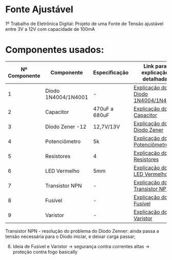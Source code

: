 # Fonte Ajustável
1º Trabalho de Eletrônica Digital: Projeto de uma Fonte de Tensão ajustável entre 3V a 12V com capacidade de 100mA

# Componentes usados:

| Nº Componente | Componente          | Especificação        | Link para explicação detalhada                                    |
|---------------|---------------------|----------------------|-----------------------------------------------------------------|
| 1             | Diodo 1N4004/1N4001 | -                    | [Explicação do Diodo 1N4004/1N4001](link_para_explicação)    |
| 2             | Capacitor           | 470uF a 680uF         | [Explicação do Capacitor](link_para_explicação)                |
| 3             | Diodo Zener -12     | 12,7V/13V             | [Explicação do Diodo Zener](link_para_explicação)              |
| 4             | Potenciômetro       | 5k                   | [Explicação do Potenciômetro](link_para_explicação)            |
| 5             | Resistores          |  4                    | [Explicação dos Resistores](link_para_explicação)              |
| 6             | LED Vermelho        | 5mm                  | [Explicação do LED Vermelho](link_para_explicação)             |
| 7             | Transistor NPN      | -                    | [Explicação do Transistor NPN](link_para_explicação)           |
| 8             | Fusível             | -                    | [Explicação do Fusível](link_para_explicação)                  |
| 9             | Varistor            | -                    | [Explicação do Varistor](link_para_explicação)                 |


Transistor NPN - resolução do problema do Diodo Zenner: ainda passa a tensão necessária para o Diodo iniciar, e deixar carga passar;
 
8. Ideia de Fusível e Varistor -> segurança contra correntes altas -> proteção contra fogo basically

